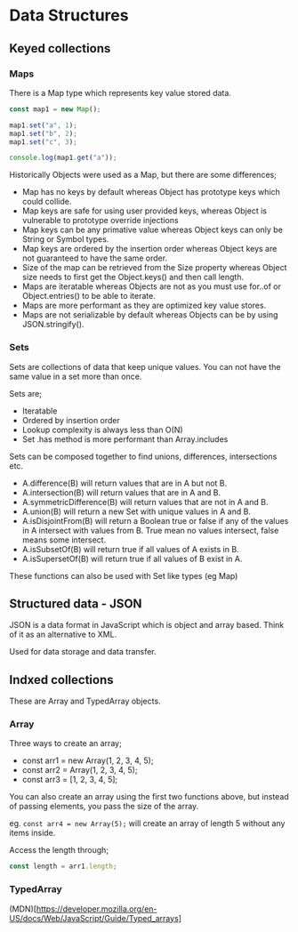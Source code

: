 # Data Structures

## Keyed collections

### Maps

There is a Map type which represents key value stored data.

```js
const map1 = new Map();

map1.set("a", 1);
map1.set("b", 2);
map1.set("c", 3);

console.log(map1.get("a"));
```

Historically Objects were used as a Map, but there are some differences;

- Map has no keys by default whereas Object has prototype keys which could collide.
- Map keys are safe for using user provided keys, whereas Object is vulnerable to prototype override injections
- Map keys can be any primative value whereas Object keys can only be String or Symbol types.
- Map keys are ordered by the insertion order whereas Object keys are not guaranteed to have the same order.
- Size of the map can be retrieved from the Size property whereas Object size needs to first get the Object.keys() and then call length.
- Maps are iteratable whereas Objects are not as you must use for..of or Object.entries() to be able to iterate.
- Maps are more performant as they are optimized key value stores.
- Maps are not serializable by default whereas Objects can be by using JSON.stringify().

### Sets

Sets are collections of data that keep unique values. You can not have the same value in a set more than once.

Sets are;

- Iteratable
- Ordered by insertion order
- Lookup complexity is always less than O(N)
- Set .has method is more performant than Array.includes

Sets can be composed together to find unions, differences, intersections etc.

- A.difference(B) will return values that are in A but not B.
- A.intersection(B) will return values that are in A and B.
- A.symmetricDifference(B) will return values that are not in A and B.
- A.union(B) will return a new Set with unique values in A and B.
- A.isDisjointFrom(B) will return a Boolean true or false if any of the values in A intersect with values from B. True mean no values intersect, false means some intersect.
- A.isSubsetOf(B) will return true if all values of A exists in B.
- A.isSupersetOf(B) will return true if all values of B exist in A.

These functions can also be used with Set like types (eg Map)

## Structured data - JSON

JSON is a data format in JavaScript which is object and array based. Think of it as an alternative to XML.

Used for data storage and data transfer.

## Indxed collections

These are Array and TypedArray objects.

### Array

Three ways to create an array;

- const arr1 = new Array(1, 2, 3, 4, 5);
- const arr2 = Array(1, 2, 3, 4, 5);
- const arr3 = [1, 2, 3, 4, 5];

You can also create an array using the first two functions above, but instead of passing elements, you pass the size of the array.

eg. `const arr4 = new Array(5);` will create an array of length 5 without any items inside.

Access the length through;

```js
const length = arr1.length;
```

### TypedArray

(MDN)[https://developer.mozilla.org/en-US/docs/Web/JavaScript/Guide/Typed_arrays]
